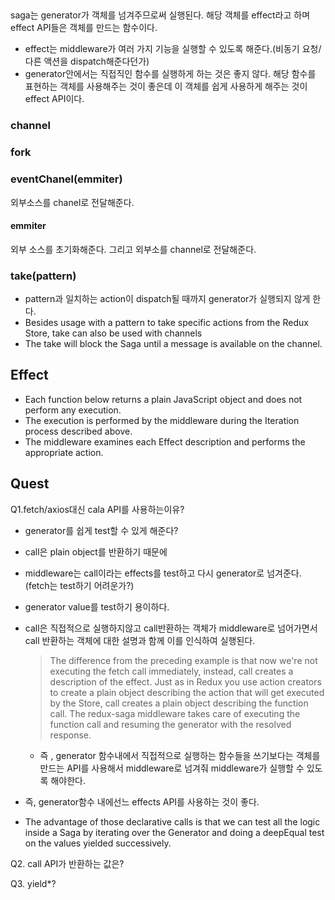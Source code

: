 ##

saga는 generator가 객체를 넘겨주므로써 실행된다.
해당 객체를 effect라고 하며 effect API들은 객체를 만드는 함수이다.

- effect는 middleware가 여러 가지 기능을 실행할 수 있도록 해준다.(비동기 요청/다른 액션을 dispatch해준다던가)
- generator안에서는 직접직인 함수를 실행하게 하는 것은 좋지 않다. 해당 함수를 표현하는 객체를 사용해주는 것이 좋은데 이 객체를 쉽게 사용하게 해주는 것이  
  effect API이다.

### channel

### fork

### eventChanel(emmiter)

외부소스를 chanel로 전달해준다.

#### emmiter

외부 소스를 초기화해준다. 그리고 외부소를 channel로 전달해준다.

### take(pattern)

- pattern과 일치하는 action이 dispatch될 때까지 generator가 실행되지 않게 한다.
- Besides usage with a pattern to take specific actions from the Redux Store, take can also be used with channels
- The take will block the Saga until a message is available on the channel.

## Effect

- Each function below returns a plain JavaScript object and does not perform any execution.
- The execution is performed by the middleware during the Iteration process described above.
- The middleware examines each Effect description and performs the appropriate action.

## Quest

Q1.fetch/axios대신 cala API를 사용하는이유?

- generator를 쉽게 test할 수 있게 해준다?
- call은 plain object를 반환하기 때문에
- middleware는 call이라는 effects를 test하고 다시 generator로 넘겨준다.(fetch는 test하기 어려운가?)
- generator value를 test하기 용이하다.
- call은 직접적으로 실행하지않고 call반환하는 객체가 middleware로 넘어가면서 call 반환하는 객체에 대한 설명과 함께 이를 인식하여
  실행된다.

  > The difference from the preceding example is that now we're not executing the fetch call immediately, instead, call creates a description of the effect.
  > Just as in Redux you use action creators to create a plain object describing the action that will get executed by the Store, call creates a plain object describing the function call. The redux-saga middleware takes care of executing the function call and resuming the generator with the resolved response.

  - 즉 , generator 함수내에서 직접적으로 실행하는 함수들을 쓰기보다는 객체를 만드는 API를 사용해서 middleware로 넘겨줘 middleware가 실행할 수 있도록 해야한다.

- 즉, generator함수 내에선느 effects API를 사용하는 것이 좋다.

- The advantage of those declarative calls is that we can test all the logic inside a Saga by iterating over the Generator and doing a deepEqual test on the values yielded successively.

Q2. call API가 반환하는 값은?

Q3. yield\*?
